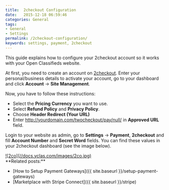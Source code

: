 ```yaml
---
title:  2checkout Configuration
date:   2015-12-18 06:59:46
categories: General
tags: 
- General
- Settings
permalink: /2checkout-configuration/
keywords: settings, payment, 2checkout
---
```

This guide explains how to configure your 2checkout account so it works with your Open Classifieds website. 

At first, you need to create an account on [2checkout](https://www.2checkout.com/). Enter your personal/business details to activate your account, go to your dashboard and click **Account** -> **Site Management**.

Now, you have to follow these instructions:

+ Select the **Pricing Currency** you want to use.
+ Select **Refund Policy** and **Privacy Policy**.
+ Choose **Header Redirect (Your URL)**
+ Enter http://yourdomain.com/twocheckout/pay/null/ in **Approved URL** field.

Login to your website as admin, go to **Settings** -> **Payment**, **2checkout** and fill **Account Number** and **Secret Word** fields. You can find these values in your 2checkout dashboard (see the image below).

<a href="//docs.yclas.com/images/2co.jpg" class="thumbnail gallery-item" data-gallery>
![2co](//docs.yclas.com/images/2co.jpg)
</a>

<br>
**Related posts:**

+ [How to Setup Payment Gateways]({{ site.baseurl }}/setup-payment-gateways)
+ [Marketplace with Stripe Connect]({{ site.baseurl }}/stripe)

